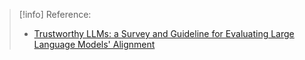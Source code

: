 >[!info] Reference:
>- [Trustworthy LLMs: a Survey and Guideline for Evaluating Large Language Models' Alignment
](https://www.youtube.com/watch?v=yKN1f4Gkjro)

